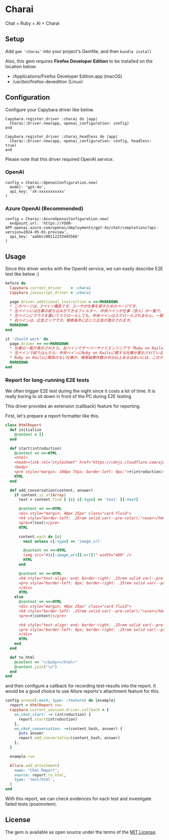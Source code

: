 # Charai

Chat + Ruby + AI = Charai

## Setup

Add `gem 'charai'` into your project's Gemfile, and then `bundle install`

Also, this gem requires **Firefox Developer Edition** to be installed on the location below:

- /Applications/Firefox Developer Edition.app (macOS)
- /usr/bin/firefox-devedition (Linux)

## Configuration

Configure your Capybara driver like below.

```
Capybara.register_driver :charai do |app|
  Charai::Driver.new(app, openai_configuration: config)
end

Capybara.register_driver :charai_headless do |app|
  Charai::Driver.new(app, openai_configuration: config, headless: true)
end
```

Please note that this driver required OpenAI service.

### OpenAI

```
config = Charai::OpenaiConfiguration.new(
  model: 'gpt-4o',
  api_key: 'sk-xxxxxxxxxxx'
)
```

### Azure OpenAI (Recommended)

```
config = Charai::AzureOpenaiConfiguration.new(
  endpoint_url: 'https://YOUR-APP.openai.azure.com/openai/deployments/gpt-4o/chat/completions?api-version=2024-05-01-preview',
  api_key: 'aabbcc00112233445566'
)
```

## Usage

Since this driver works with the OpenAI service, we can easily describe E2E test like below :)

```ruby
before do
  Capybara.current_driver    = :charai
  Capybara.javascript_driver = :charai

  page.driver.additional_instruction = <<~MARKDOWN
  * このページは、3ペイン構造です。ユーザが仕事を探すためのページです。
  * 左ペインには仕事の絞り込みができるフィルター、中央ペインが仕事（求人）の一覧で、30件ずつ表示されます。
  * 左ペインにマウスを置いてスクロールしても、中央ペインはスクロールされません。一覧をスクロールしたいときには、中央ペインの座標を確認し、その中央にマウスを置いてスクロールしてください。
  * 右ペインは、広告エリアです。検索条件に応じた広告が表示されます。
  MARKDOWN
end

it 'should work' do
  page.driver << <<~MARKDOWN
  * 仕事の一覧が表示されたら、左ペインでサーバーサイドエンジニアで「Ruby on Rails」の仕事に絞り込みをしてください。
  * 左ペインで絞り込んだら、中央ペインにRuby on Railsに関する仕事が表示されていることを確認してください。
  * Ruby on Railsに関係のない仕事が、検索結果件数の半分以上あるばあいには、このテスト「検索結果不適合」として失敗としてください。
  MARKDOWN
end
```

### Report for long-running E2E tests

We often trigger E2E test during the night since it costs a lot of time. It is really boring to sit down in front of the PC during E2E testing.

This driver provides an extension (callback) feature for reporting.

First, let's prepare a report formatter like this.

```ruby
class HtmlReport
  def initialize
    @content = []
  end

  def start(introduction)
    @content << <<~HTML
    <html>
    <head><link rel="stylesheet" href="https://cdnjs.cloudflare.com/ajax/libs/mini.css/3.0.1/mini-default.min.css"></head>
    <body>
    <pre style="margin: 100px 75px; border-left: 0px;">#{introduction}</pre>
    HTML
  end

  def add_conversation(content, answer)
    if content.is_a?(Array)
      text = content.find { |c| c[:type] == 'text' }[:text]

      @content << <<~HTML
      <div style="margin: 40px 25px" class="card fluid">
      <h4 style="border-left: .25rem solid var(--pre-color);">user</h4>
      <pre>#{text}</pre>
      HTML

      content.each do |c|
        next unless c[:type] == 'image_url'

        @content << <<~HTML
        <img src="#{c[:image_url][:url]}" width="480" />
        HTML
      end

      @content << <<~HTML
      <h4 style="text-align: end; border-right: .25rem solid var(--pre-color);">assistant</h4>
      <pre style="border-left: 0px; border-right: .25rem solid var(--pre-color);">#{answer}</pre>
      </div>
      HTML
    else
      @content << <<~HTML
      <div style="margin: 40px 25px" class="card fluid">
      <h4 style="border-left: .25rem solid var(--pre-color);">user</h4>
      <pre>#{content}</pre>

      <h4 style="text-align: end; border-right: .25rem solid var(--pre-color);">assistant</h4>
      <pre style="border-left: 0px; border-right: .25rem solid var(--pre-color);">#{answer}</pre>
      </div>
      HTML
    end
  end

  def to_html
    @content << "</body></html>"
    @content.join("\n")
  end
end
```

and then configure a callback for recording test-results into the report. It would be a good choice to use Allure reports's attachment feature for this.

```ruby
config.around(:each, type: :feature) do |example|
  report = HtmlReport.new
  Capybara.current_session.driver.callback = {
    on_chat_start: -> (introduction) {
      report.start(introduction)
    },
    on_chat_conversation: ->(content_hash, answer) {
      puts answer
      report.add_conversation(content_hash, answer)
    },
  }

  example.run

  Allure.add_attachment(
    name: "Chat Report",
    source: report.to_html,
    type: 'text/html',
  )
end
```

With this report, we can check evidences for each test and investigate failed tests (postmotem).

## License

The gem is available as open source under the terms of the [MIT License](https://opensource.org/licenses/MIT).
